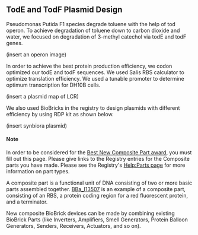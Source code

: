 ## TodE and TodF Plasmid Design

Pseudomonas Putida F1 species degrade toluene with the help of tod operon. To achieve degradation of toluene down to carbon dioxide and water, we focused on degradation of 3-methyl catechol via todE and todF genes.

(insert an operon image)

In order to achieve the best protein production efficiency, we codon optimized our todE and todF sequences. We used Salis RBS calculator to optimize translation efficiency. We used a tunable promoter to determine optimum transcription for DH10B cells.

(insert a plasmid map of LCR)

We also used BioBricks in the registry to design plasmids with different efficiency by using RDP kit as shown below.

(insert synbiora plasmid)

#### Note

In order to be considered for the [Best New Composite Part
award](http://2015.igem.org/Judging/Awards#SpecialPrizes), you must fill out
this page. Please give links to the Registry entries for the Composite parts you
have made. Please see the Registry's [Help:Parts
page](http://parts.igem.org/Help:Parts#Basic_and_Composite_Parts) for more
information on part types.

A composite part is a functional unit of DNA consisting of two or more basic
parts assembled together.
[BBa_I13507](http://parts.igem.org/wiki/index.php/Part:BBa_I13507) is an example
of a composite part, consisting of an RBS, a protein coding region for a red
fluorescent protein, and a terminator.

New composite BioBrick devices can be made by combining existing BioBrick Parts
(like Inverters, Amplifiers, Smell Generators, Protein Balloon Generators,
Senders, Receivers, Actuators, and so on).
